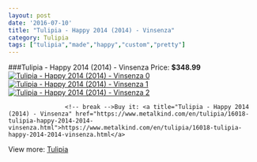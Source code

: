 ```yaml
---
layout: post
date: '2016-07-10'
title: "Tulipia - Happy 2014 (2014) - Vinsenza"
category: Tulipia
tags: ["tulipia","made","happy","custom","pretty"]
---
```

###Tulipia - Happy 2014 (2014) - Vinsenza
Price: **$348.99**
<a href="https://www.metalkind.com/en/tulipia/16018-tulipia-happy-2014-2014-vinsenza.html"><img src="http://img.metalkind.com/60195-thickbox_default/tulipia-happy-2014-2014-vinsenza.jpg" alt="Tulipia - Happy 2014 (2014) - Vinsenza 0" /></a>
<a href="https://www.metalkind.com/en/tulipia/16018-tulipia-happy-2014-2014-vinsenza.html"><img src="http://img.metalkind.com/60197-thickbox_default/tulipia-happy-2014-2014-vinsenza.jpg" alt="Tulipia - Happy 2014 (2014) - Vinsenza 1" /></a>
<a href="https://www.metalkind.com/en/tulipia/16018-tulipia-happy-2014-2014-vinsenza.html"><img src="http://img.metalkind.com/60200-thickbox_default/tulipia-happy-2014-2014-vinsenza.jpg" alt="Tulipia - Happy 2014 (2014) - Vinsenza 2" /></a>


					<!-- break -->Buy it: <a title="Tulipia - Happy 2014 (2014) - Vinsenza" href="https://www.metalkind.com/en/tulipia/16018-tulipia-happy-2014-2014-vinsenza.html">https://www.metalkind.com/en/tulipia/16018-tulipia-happy-2014-2014-vinsenza.html</a>
View more: [Tulipia](https://www.metalkind.com/en/193-tulipia)